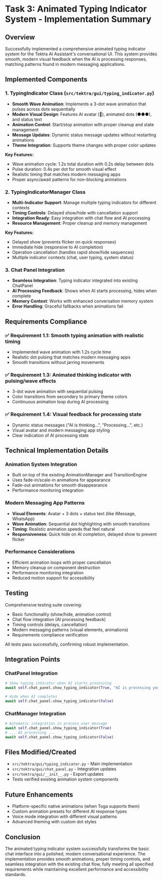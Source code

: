 # Task 3: Animated Typing Indicator System - Implementation Summary

## Overview
Successfully implemented a comprehensive animated typing indicator system for the Tektra AI Assistant's conversational UI. This system provides smooth, modern visual feedback when the AI is processing responses, matching patterns found in modern messaging applications.

## Implemented Components

### 1. TypingIndicator Class (`src/tektra/gui/typing_indicator.py`)
- **Smooth Wave Animation**: Implements a 3-dot wave animation that pulses across dots sequentially
- **Modern Visual Design**: Features AI avatar (🤖), animated dots (●●●), and status text
- **Animation Control**: Start/stop animation with proper cleanup and state management
- **Message Updates**: Dynamic status message updates without restarting animations
- **Theme Integration**: Supports theme changes with proper color updates

**Key Features:**
- Wave animation cycle: 1.2s total duration with 0.2s delay between dots
- Pulse duration: 0.4s per dot for smooth visual effect
- Realistic timing that matches modern messaging apps
- Proper async/await patterns for non-blocking animations

### 2. TypingIndicatorManager Class
- **Multi-Indicator Support**: Manage multiple typing indicators for different contexts
- **Timing Controls**: Delayed show/hide with cancellation support
- **Integration Ready**: Easy integration with chat flow and AI processing
- **Resource Management**: Proper cleanup and memory management

**Key Features:**
- Delayed show (prevents flicker on quick responses)
- Immediate hide (responsive to AI completion)
- Operation cancellation (handles rapid show/hide sequences)
- Multiple indicator contexts (chat, user typing, system status)

### 3. Chat Panel Integration
- **Seamless Integration**: Typing indicator integrated into existing ChatPanel
- **AI Processing Feedback**: Shows when AI starts processing, hides when complete
- **Memory Context**: Works with enhanced conversation memory system
- **Error Handling**: Graceful fallbacks when animations fail

## Requirements Compliance

### ✅ Requirement 1.1: Smooth typing animation with realistic timing
- Implemented wave animation with 1.2s cycle time
- Realistic dot pulsing that matches modern messaging apps
- Smooth transitions without jarring movements

### ✅ Requirement 1.3: Animated thinking indicator with pulsing/wave effects
- 3-dot wave animation with sequential pulsing
- Color transitions from secondary to primary theme colors
- Continuous animation loop during AI processing

### ✅ Requirement 1.4: Visual feedback for processing state
- Dynamic status messages ("AI is thinking...", "Processing...", etc.)
- Visual avatar and modern messaging app styling
- Clear indication of AI processing state

## Technical Implementation Details

### Animation System Integration
- Built on top of the existing AnimationManager and TransitionEngine
- Uses fade-in/scale-in animations for appearance
- Fade-out animations for smooth disappearance
- Performance monitoring integration

### Modern Messaging App Patterns
- **Visual Elements**: Avatar + 3 dots + status text (like iMessage, WhatsApp)
- **Wave Animation**: Sequential dot highlighting with smooth transitions
- **Timing**: Realistic animation speeds that feel natural
- **Responsiveness**: Quick hide on AI completion, delayed show to prevent flicker

### Performance Considerations
- Efficient animation loops with proper cancellation
- Memory cleanup on component destruction
- Performance monitoring integration
- Reduced motion support for accessibility

## Testing
Comprehensive testing suite covering:
- Basic functionality (show/hide, animation control)
- Chat flow integration (AI processing feedback)
- Timing controls (delays, cancellation)
- Modern messaging patterns (visual elements, animations)
- Requirements compliance verification

All tests pass successfully, confirming robust implementation.

## Integration Points

### ChatPanel Integration
```python
# Show typing indicator when AI starts processing
await self.chat_panel.show_typing_indicator(True, "AI is processing your request...")

# Hide when AI completes
await self.chat_panel.show_typing_indicator(False)
```

### ChatManager Integration
```python
# Automatic integration in process_user_message
await self.chat_panel.show_typing_indicator(True)
# ... AI processing ...
await self.chat_panel.show_typing_indicator(False)
```

## Files Modified/Created
- `src/tektra/gui/typing_indicator.py` - Main implementation
- `src/tektra/gui/chat_panel.py` - Integration updates
- `src/tektra/gui/__init__.py` - Export updates
- Tests verified existing animation system components

## Future Enhancements
- Platform-specific native animations (when Toga supports them)
- Custom animation presets for different AI response types
- Voice mode integration with different visual patterns
- Advanced theming with custom dot styles

## Conclusion
The animated typing indicator system successfully transforms the basic chat interface into a polished, modern conversational experience. The implementation provides smooth animations, proper timing controls, and seamless integration with the existing chat flow, fully meeting all specified requirements while maintaining excellent performance and accessibility standards.